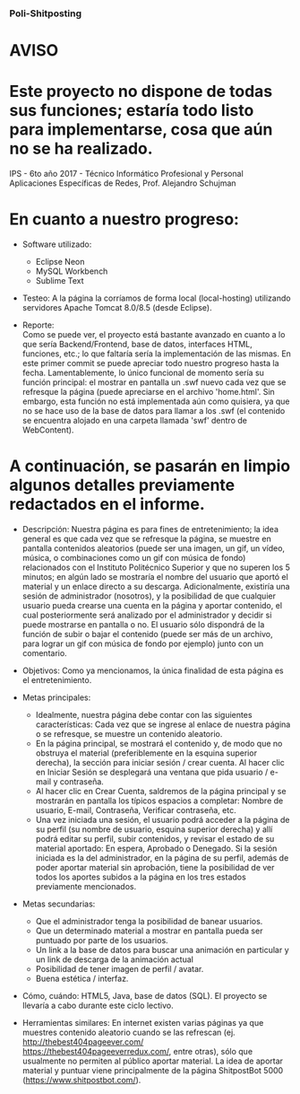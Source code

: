 ### Poli-Shitposting ###

# AVISO #
# Este proyecto no dispone de todas sus funciones; estaría todo listo para implementarse, cosa que aún no se ha realizado. #

IPS - 6to año 2017 - Técnico Informático Profesional y Personal
Aplicaciones Específicas de Redes, Prof. Alejandro Schujman

# En cuanto a nuestro progreso:

- Software utilizado:
  * Eclipse Neon
  * MySQL Workbench
  * Sublime Text
  
- Testeo:
A la página la corríamos de forma local (local-hosting) utilizando servidores Apache Tomcat 8.0/8.5 (desde Eclipse).

- Reporte:  
Como se puede ver, el proyecto está bastante avanzado en cuanto a lo que sería Backend/Frontend, base de datos, interfaces HTML, funciones, etc.; lo que faltaría sería la implementación de las mismas. En este primer commit se puede apreciar todo nuestro progreso hasta la fecha. Lamentablemente, lo único funcional de momento sería su función principal: el mostrar en pantalla un .swf nuevo cada vez que se refresque la página (puede apreciarse en el archivo 'home.html'. Sin embargo, esta función no está implementada aún como quisiera, ya que no se hace uso de la base de datos para llamar a los .swf (el contenido se encuentra alojado en una carpeta llamada 'swf' dentro de WebContent).


# A continuación, se pasarán en limpio algunos detalles previamente redactados en el informe.

- Descripción:
Nuestra página es para fines de entretenimiento; la idea general es que cada vez que se refresque la página, se muestre en pantalla contenidos aleatorios (puede ser una imagen, un gif, un vídeo, música, o combinaciones como un gif con música de fondo) relacionados con el Instituto Politécnico Superior y que no superen los 5 minutos; en algún lado se mostraría el nombre del usuario que aportó el material y un enlace directo a su descarga. Adicionalmente, existiría una sesión de administrador (nosotros), y la posibilidad de que cualquier usuario pueda crearse una cuenta en la página y aportar contenido, el cual posteriormente será analizado por el administrador y decidir si puede mostrarse en pantalla o no. El usuario sólo dispondrá de la función de subir o bajar el contenido (puede ser más de un archivo, para lograr un gif con música de fondo por ejemplo) junto con un comentario.

- Objetivos:
Como ya mencionamos, la única finalidad de esta página es el entretenimiento.

- Metas principales:
  * Idealmente, nuestra página debe contar con las siguientes características:
Cada vez que se ingrese al enlace de nuestra página o se refresque, se muestre un contenido aleatorio.
  * En la página principal, se mostrará el contenido y, de modo que no obstruya el material (preferiblemente en la esquina superior derecha), la sección para iniciar sesión / crear cuenta. Al hacer clic en Iniciar Sesión se desplegará una ventana que pida usuario / e-mail y contraseña.
  * Al hacer clic en Crear Cuenta, saldremos de la página principal y se mostrarán en pantalla los típicos espacios a completar: Nombre de usuario, E-mail, Contraseña, Verificar contraseña, etc.
  * Una vez iniciada una sesión, el usuario podrá acceder a la página de su perfil (su nombre de usuario, esquina superior derecha) y allí podrá editar su perfil, subir contenidos, y revisar el estado de su material aportado: En espera, Aprobado o Denegado. Si la sesión iniciada es la del administrador, en la página de su perfil, además de poder aportar material sin aprobación, tiene la posibilidad de ver todos los aportes subidos a la página en los tres estados previamente mencionados.

- Metas secundarias:
  * Que el administrador tenga la posibilidad de banear usuarios.
  * Que un determinado material a mostrar en pantalla pueda ser puntuado por parte de los usuarios.
  * Un link a la base de datos para buscar una animación en particular y un link de descarga de la animación actual
  * Posibilidad de tener imagen de perfil / avatar.
  * Buena estética / interfaz.

- Cómo, cuándo:
HTML5, Java, base de datos (SQL). El proyecto se llevaría a cabo durante este ciclo lectivo.

- Herramientas similares:
En internet existen varias páginas ya que muestres contenido aleatorio cuando se las refrescan (ej. http://thebest404pageever.com/ https://thebest404pageeverredux.com/, entre otras), sólo que usualmente no permiten al público aportar material. La idea de aportar material y puntuar viene principalmente de la página ShitpostBot 5000 (https://www.shitpostbot.com/).
